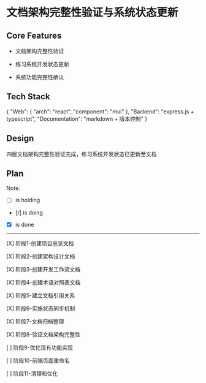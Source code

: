 # 文档架构完整性验证与系统状态更新

## Core Features

- 文档架构完整性验证

- 练习系统开发状态更新

- 系统功能完整性确认

## Tech Stack

{
  "Web": {
    "arch": "react",
    "component": "mui"
  },
  "Backend": "express.js + typescript",
  "Documentation": "markdown + 版本控制"
}

## Design

四层文档架构完整性验证完成，练习系统开发状态已更新至文档

## Plan

Note: 

- [ ] is holding
- [/] is doing
- [X] is done

---

[X] 阶段1-创建项目总览文档

[X] 阶段2-创建架构设计文档

[X] 阶段3-创建开发工作流文档

[X] 阶段4-创建术语对照表文档

[X] 阶段5-建立文档引用关系

[X] 阶段6-实施状态同步机制

[X] 阶段7-文档归档整理

[X] 阶段8-验证文档架构完整性

[ ] 阶段9-优化现有功能实现

[ ] 阶段10-前端页面重命名

[ ] 阶段11-清理和优化
